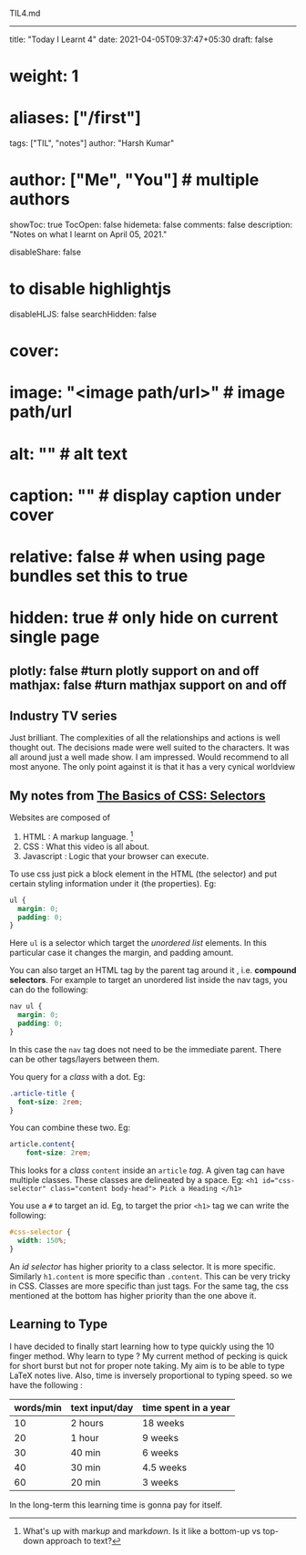 TIL4.md

---
title: "Today I Learnt 4"
date: 2021-04-05T09:37:47+05:30
draft: false

# weight: 1
# aliases: ["/first"]
tags: ["TIL", "notes"]
author: "Harsh Kumar"
# author: ["Me", "You"] # multiple authors
showToc: true
TocOpen: false
hidemeta: false
comments: false
description: "Notes on what I learnt on April 05, 2021."

disableShare: false
# to disable highlightjs
disableHLJS: false
searchHidden: false
# cover:
#   image: "<image path/url>" # image path/url
#   alt: "<alt text>" # alt text
#   caption: "<text>" # display caption under cover
#   relative: false # when using page bundles set this to true
#   hidden: true # only hide on current single page

plotly: false #turn plotly support on and off
mathjax: false #turn mathjax support on and off
---

## Industry TV series

Just brilliant. The complexities of all the relationships and actions is well thought out. The decisions made were well suited to the characters. It was all around just a well made show. I am impressed. Would recommend to all most anyone. The only point against it is that it has a very cynical worldview

## My notes from [The Basics of CSS: Selectors](https://youtu.be/yh3W6qMxIiA)

Websites are composed of

1. HTML : A markup language. [^1]
2. CSS : What this video is all about.
3. Javascript : Logic that your browser can execute.

[^1]: What's up with mark*up* and mark*down*. Is it like a bottom-up vs top-down approach to text?

To use css just pick a block element in the HTML (the selector) and put certain styling information under it (the properties). Eg:

```css
ul {
  margin: 0;
  padding: 0;
}
```

Here `ul` is a selector which target the _unordered list_ elements. In this particular case it changes the margin, and padding amount.

You can also target an HTML tag by the parent tag around it , i.e. **compound selectors**. For example to target an unordered list inside the nav tags, you can do the following:

```css
nav ul {
  margin: 0;
  padding: 0;
}
```

In this case the `nav` tag does not need to be the immediate parent. There can be other tags/layers between them.

You query for a _class_ with a dot. Eg:

```css
.article-title {
  font-size: 2rem;
}
```

You can combine these two. Eg:

```css
article.content{
    font-size: 2rem;
```

This looks for a _class_ `content` inside an `article` _tag_. A given tag can have multiple classes. These classes are delineated by a space. Eg: `<h1 id="css-selector" class="content body-head"> Pick a Heading </h1>`

You use a `#` to target an id. Eg, to target the prior `<h1>` tag we can write the following:

```css
#css-selector {
  width: 150%;
}
```

An _id selector_ has higher priority to a class selector. It is more specific. Similarly `h1.content` is more specific than `.content`. This can be very tricky in CSS. Classes are more specific than just tags. For the same tag, the css mentioned at the bottom has higher priority than the one above it.

## Learning to Type

I have decided to finally start learning how to type quickly using the 10 finger method. Why learn to type ? My current method of pecking is quick for short burst but not for proper note taking. My aim is to be able to type LaTeX notes live. Also, time is inversely proportional to typing speed. so we have the following :

| words/min | text input/day | time spent in a year|
|---------- | -------------- | ------------------- |
| 10 | 2 hours | 18 weeks |
| 20 | 1 hour  | 9 weeks |
| 30 | 40 min  | 6 weeks |
| 40 | 30 min  | 4.5 weeks|
| 60 | 20 min  | 3 weeks |

In the long-term this learning time is gonna pay for itself.